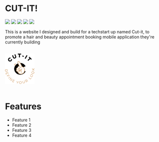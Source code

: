 # CUT-IT!

[<img src="https://img.shields.io/badge/HTML-red.svg?logo=LOGO">](<LINK>)
[<img src="https://img.shields.io/badge/CSS-blue.svg?logo=LOGO">](<LINK>)
[<img src="https://img.shields.io/badge/JAVASCRIPT-yellow.svg?logo=LOGO">](<LINK>)
[<img src="https://img.shields.io/badge/WEBPACK-lightblue.svg?logo=LOGO">](<LINK>)
[<img src="https://img.shields.io/badge/BABEL-black.svg?logo=LOGO">](<LINK>)

This is a website I designed and build for a techstart up named Cut-it, to promote a hair and beauty appointment booking mobile application they're currently building

<img src="/src/images/logo-large.png" alt="MarineGEO circle logo" style="height: 100px; margin:1rem auto;"/>

# Features
* Feature 1
* Feature 2
* Feature 3
* Feature 4

